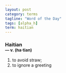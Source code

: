 ```yaml
---
layout: post
category: terms
tagline: "Word of the Day"
tags: [alpha_h]
term: haitian
---
```


<h3>Haitian<br/> <small>&mdash; v. (ha<span>&middot;</span>tian)</small></h3>
<p><ol>
<li>to avoid straw;</li>
<li>to ignore a greeting</li>
</ol></p>
